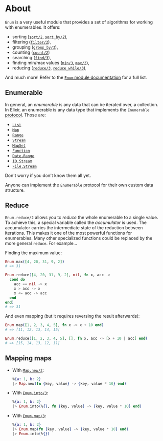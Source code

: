 # About

`Enum` is a very useful module that provides a set of algorithms for working with enumerables. It offers:

- sorting ([`sort/2`][enum-sort/2], [`sort_by/2`][enum-sort_by/2]),
- filtering ([`filter/2`][enum-filter/2]),
- grouping ([`group_by/3`][enum-group_by/3]),
- counting ([`count/2`][enum-count/2])
- searching ([`find/3`][enum-find/3]),
- finding min/max values ([`min/3`][enum-min/3], [`max/3`][enum-max/3]),
- reducing ([`reduce/3`][enum-reduce/3], [`reduce_while/3`][enum-reduce_while/3]),

And much more! Refer to the [`Enum` module documentation][enum-functions] for a full list.

## Enumerable

In general, an _enumerable_ is any data that can be iterated over, a collection. In Elixir, an enumerable is any data type that implements the `Enumerable` [protocol][exercism-protocols]. Those are:

- [`List`][list]
- [`Map`][map]
- [`Range`][range]
- [`Stream`][stream]
- [`MapSet`][mapset]
- [`Function`][function]
- [`Date.Range`][date-range]
- [`IO.Stream`][io-stream]
- [`File.Stream`][file-stream]

Don't worry if you don't know them all yet.

Anyone can implement the `Enumerable` protocol for their own custom data structure.

## Reduce

`Enum.reduce/2` allows you to _reduce_ the whole enumerable to a single value. To achieve this, a special variable called the _accumulator_ is used. The accumulator carries the intermediate state of the reduction between iterations. This makes it one of the most powerful functions for enumerables. Many other specialized functions could be replaced by the more general `reduce`. For example...

Finding the maximum value:

```elixir
Enum.max([4, 20, 31, 9, 2])
# => 31

Enum.reduce([4, 20, 31, 9, 2], nil, fn x, acc ->
  cond do
    acc == nil -> x
    x > acc -> x
    x <= acc -> acc
  end
end)
# => 31
```

And even mapping (but it requires reversing the result afterwards):

```elixir
Enum.map([1, 2, 3, 4, 5], fn x -> x + 10 end)
# => [11, 12, 13, 14, 15]

Enum.reduce([1, 2, 3, 4, 5], [], fn x, acc -> [x + 10 | acc] end)
# => [15, 14, 13, 12, 11]
```

## Mapping maps

- With [`Map.new/2`][map-new]:
  ```elixir
  %{a: 1, b: 2}
  |> Map.new(fn {key, value} -> {key, value * 10} end)
  ```

- With [`Enum.into/3`][enum-into]:
  ```elixir
  %{a: 1, b: 2}
  |> Enum.into(%{}, fn {key, value} -> {key, value * 10} end)
  ```

- With [`Enum.map/3`][enum-map]:
  ```elixir
  %{a: 1, b: 2}
  |> Enum.map(fn {key, value} -> {key, value * 10} end)
  |> Enum.into(%{})
  ```

[enum-functions]: https://hexdocs.pm/elixir/Enum.html#functions
[enum-sort/2]: https://hexdocs.pm/elixir/Enum.html#sort/2
[enum-sort_by/2]: https://hexdocs.pm/elixir/Enum.html#sort_by/2
[enum-filter/2]: https://hexdocs.pm/elixir/Enum.html#filter/2
[enum-group_by/3]: https://hexdocs.pm/elixir/Enum.html#group_by/3
[enum-count/2]: https://hexdocs.pm/elixir/Enum.html#count/2
[enum-find/3]: https://hexdocs.pm/elixir/Enum.html#find/3
[enum-min/3]: https://hexdocs.pm/elixir/Enum.html#min/3
[enum-max/3]: https://hexdocs.pm/elixir/Enum.html#max/3
[enum-reduce/3]: https://hexdocs.pm/elixir/Enum.html#reduce/3
[enum-reduce_while/3]: https://hexdocs.pm/elixir/Enum.html#reduce_while/3
[enum-into]: https://hexdocs.pm/elixir/Enum.html#into/3
[enum-map]: https://hexdocs.pm/elixir/Enum.html#map/2
[map-new]: https://hexdocs.pm/elixir/Map.html#new/2
[list]: https://hexdocs.pm/elixir/List.html
[map]: https://hexdocs.pm/elixir/Map.html
[range]: https://hexdocs.pm/elixir/Range.html
[stream]: https://hexdocs.pm/elixir/Stream.html
[mapset]: https://hexdocs.pm/elixir/MapSet.html
[function]: https://hexdocs.pm/elixir/Function.html
[date-range]: https://hexdocs.pm/elixir/Date.Range.html
[io-stream]: https://hexdocs.pm/elixir/IO.Stream.html
[file-stream]: https://hexdocs.pm/elixir/File.Stream.html
[exercism-protocols]: https://exercism.org/tracks/elixir/concepts/protocols
